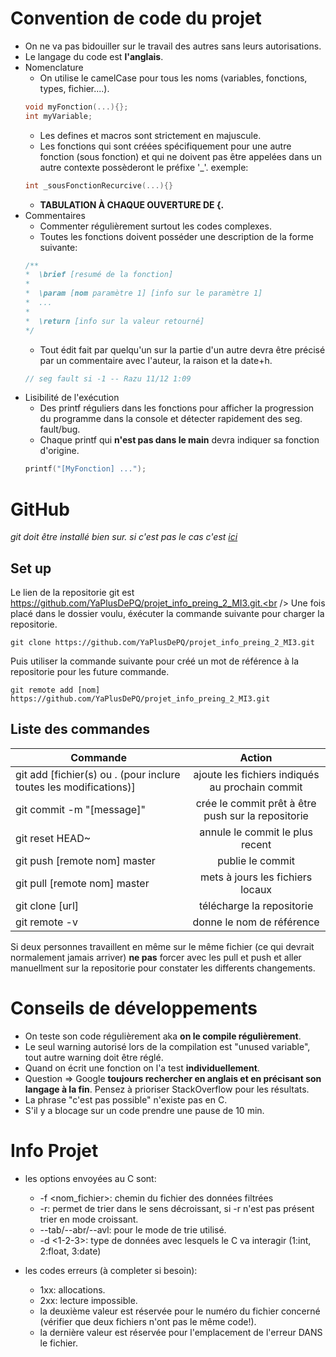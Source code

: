 <!--








 /!\ Faire Ctrl-Maj-V /!\ 
 
 
 
 
 
 
 
 
 
 
 -->
# Convention de code du projet

* On ne va pas bidouiller sur le travail des autres sans leurs autorisations.
* Le langage du code est **l'anglais**.
* Nomenclature
    * On utilise le camelCase pour tous les noms (variables, fonctions, types, fichier....).
    ```C
    void myFonction(...){}; 
    int myVariable;
    ```
    * Les defines et macros sont strictement en majuscule.
    * Les fonctions qui sont créées spécifiquement pour une autre fonction (sous fonction) et qui ne doivent pas être appelées dans un autre contexte 
    possèderont le préfixe '\_'. exemple: 
    ```C
    int _sousFonctionRecurcive(...){}
    ```
    * **TABULATION À CHAQUE OUVERTURE DE {.**
* Commentaires
    * Commenter régulièrement surtout les codes complexes.
    * Toutes les fonctions doivent posséder une description de la forme suivante:
    ```C
    /**
    *  \brief [resumé de la fonction]
    *
    *  \param [nom paramètre 1] [info sur le paramètre 1]
    *  ...
    *
    *  \return [info sur la valeur retourné]
    */
    ```
    * Tout édit fait par quelqu'un sur la partie d'un autre devra être précisé par un commentaire avec l'auteur, la raison et la date+h.
    ```C 
    // seg fault si -1 -- Razu 11/12 1:09
    ```
* Lisibilité de l'exécution
    * Des printf réguliers dans les fonctions pour afficher la progression du programme dans la console et détecter rapidement des seg. fault/bug.
    * Chaque printf qui **n'est pas dans le main** devra indiquer sa fonction d'origine. 
    ```C 
    printf("[MyFonction] ...");
    ```

# GitHub
_git doit être installé bien sur. si c'est pas le cas c'est [ici](https://git-scm.com/downloads)_

## Set up
Le lien de la repositorie git est https://github.com/YaPlusDePQ/projet_info_preing_2_MI3.git.<br />
Une fois placé dans le dossier voulu, éxécuter la commande suivante pour charger la repositorie.
```
git clone https://github.com/YaPlusDePQ/projet_info_preing_2_MI3.git
```
Puis utiliser la commande suivante pour créé un mot de référence à la repositorie pour les future commande.
```
git remote add [nom] https://github.com/YaPlusDePQ/projet_info_preing_2_MI3.git
```

## Liste des commandes 
    
| Commande  | Action |
| ------------- |:-------------:|
| git add [fichier(s) ou . (pour inclure toutes les modifications)] |ajoute les fichiers indiqués au prochain commit |
| git commit -m "[message]" | crée le commit prêt à être push sur la repositorie |
| git reset HEAD~ | annule le commit le plus recent |
| git push [remote nom] master | publie le commit |
| git pull [remote nom] master | mets à jours les fichiers locaux |
| git clone [url] | télécharge la repositorie |
| git remote -v | donne le nom de référence |

Si deux personnes travaillent en même sur le même fichier (ce qui devrait normalement jamais arriver) **ne pas** forcer avec les pull et push et aller manuellment sur la repositorie pour constater les differents changements. 

# Conseils de développements

* On teste son code régulièrement aka **on le compile régulièrement**.
* Le seul warning autorisé lors de la compilation est "unused variable", tout autre warning doit être réglé.
* Quand on écrit une fonction on l'a test **individuellement**.
* Question => Google **toujours rechercher en anglais et en précisant son langage à la fin**. Pensez à prioriser StackOverflow pour les résultats.
* La phrase "c'est pas possible" n'existe pas en C.
* S'il y a blocage sur un code prendre une pause de 10 min.

# Info Projet

* les options envoyées au C sont:
  * -f <nom_fichier>: chemin du fichier des données filtrées 
  * -r: permet de trier dans le sens décroissant, si -r n'est pas présent trier en mode croissant.
  * --tab/--abr/--avl: pour le mode de trie utilisé.
  * -d <1-2-3>: type de données avec lesquels le C va interagir (1:int, 2:float, 3:date)

* les codes erreurs (à completer si besoin):
  * 1xx: allocations.
  * 2xx: lecture impossible.
  * la deuxième valeur est réservée pour le numéro du fichier concerné (vérifier que deux fichiers n'ont pas le même code!).
  * la dernière valeur est réservée pour l'emplacement de l'erreur DANS le fichier.
